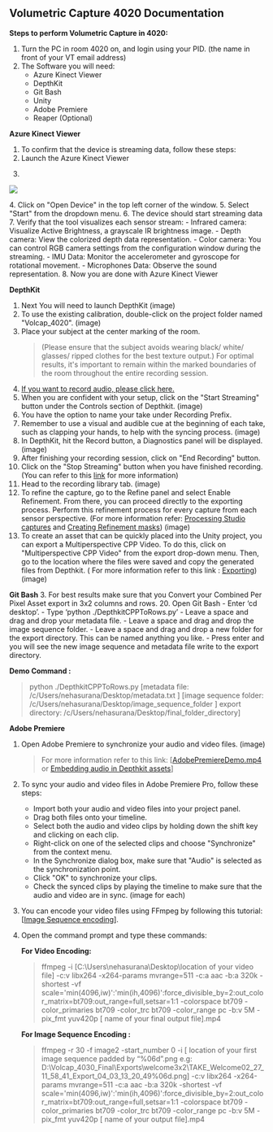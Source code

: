 
## **Volumetric Capture 4020 Documentation**

**Steps to perform Volumetric Capture in 4020:**
 1. Turn the PC in room 4020 on, and login using your PID. (the name in front of your VT email address)
 2. The Software you will need:
    - Azure Kinect Viewer
    - DepthKit
    - Git Bash
    - Unity
    - Adobe Premiere
    - Reaper (Optional)
  
  **Azure Kinect Viewer**
1. To confirm that the device is streaming data, follow these steps:
2. Launch the Azure Kinect Viewer
3. <p align="center">
<image src="images/AZV/AKV logo.PNG">
</p>
4. Click on "Open Device" in the top left corner of the window.
5. Select "Start" from the dropdown menu.
6. The device should start streaming data
7. Verify that the tool visualizes each sensor stream:
    - Infrared camera: Visualize Active Brightness, a grayscale IR brightness image.
    - Depth camera: View the colorized depth data representation.
    - Color camera: You can control RGB camera settings from the configuration window during the streaming.
    - IMU Data: Monitor the accelerometer and gyroscope for rotational movement.
    - Microphones Data: Observe the sound representation. 
 8. Now you are done with Azure Kinect Viewer
 
 **DepthKit**
1. Next You will need to launch DepthKit (image)
2. To use the existing calibration, double-click on the project folder named "Volcap_4020". (image)
 7. Place your subject at the center marking of the room. 
	>(Please ensure that the subject avoids wearing black/ white/ glasses/ ripped clothes for the best texture output.)
	> For optimal results, it's important to remain within the marked boundaries of the room throughout the entire recording session.
 8. [If you want to record audio, please click here.]()
 9. When you are confident with your setup, click on the "Start Streaming" button under the Controls section of Depthkit. (image)
 10. You have the option to name your take under Recording Prefix.
 11. Remember to use a visual and audible cue at the beginning of each take, such as clapping your hands, to help with the syncing process. (image)
 12. In DepthKit, hit the Record button, a Diagnostics panel will be displayed. (image)
 13. After finishing your recording session, click on "End Recording" button.
 14. Click on the "Stop Streaming" button when you have finished recording. (You can refer to this [link](https://docs.depthkit.tv/docs/studio-recording) for more information)
 15. Head to the recording library tab. (image)
 16. To refine the capture, go to the Refine panel and select Enable Refinement. From there, you can proceed directly to the exporting process. Perform this refinement process for every capture from each sensor perspective. (For more information refer: [Processing Studio captures](https://docs.depthkit.tv/docs/processing-studio-captures) and [Creating Refinement masks](https://docs.depthkit.tv/docs/creating-refinement-masks)) (image)
 17. To create an asset that can be quickly placed into  the  Unity project, you can export a Multiperspective CPP Video. To do this, click on "Multiperspective CPP Video" from the export drop-down menu. Then, go to the location where the files were saved and copy the generated files from Depthkit. ( For more information refer to this link : [Exporting](https://docs.depthkit.tv/docs/exporting)) (image)

**Git Bash**
3. For best results make sure that you Convert your Combined Per Pixel Asset export in 3x2 columns and rows.
 20. Open Git Bash
		- Enter ‘cd desktop’.
		-   Type ‘python ./DepthkitCPPToRows.py’
		-   Leave a space and drag and drop your metadata file.
		-   Leave a space and drag and drop the image sequence folder.
		-   Leave a space and drag and drop a new folder for the export directory. This can be named anything you like.
		-   Press enter and you will see the new image sequence and metadata file write to the export directory.
	
**Demo Command :** 
>python ./DepthkitCPPToRows.py
[metadata file: /c/Users/nehasurana/Desktop/metadata.txt ]
[image sequence folder: /c/Users/nehasurana/Desktop/image_sequence_folder ]
export directory: /c/Users/nehasurana/Desktop/final_folder_directory]
	
**Adobe Premiere**
1. Open Adobe Premiere to synchronize your audio and video files. (image)
	>For more information refer to this link: [[AdobePremiereDemo.mp4](https://drive.google.com/file/d/1SWDYjDCX9tPOOgktKO-BIUdQUT021DJS/view?usp=share_link) or [Embedding audio in Depthkit assets](https://docs.depthkit.tv/docs/embedding-audio)]
2. To sync your audio and video files in Adobe Premiere Pro, follow these steps:
	-   Import both your audio and video files into your project panel.
	-   Drag both files onto your timeline.
	-   Select both the audio and video clips by holding down the shift key and clicking on each clip.
	-   Right-click on one of the selected clips and choose "Synchronize" from the context menu.
	-   In the Synchronize dialog box, make sure that "Audio" is selected as the synchronization point.
	-   Click "OK" to synchronize your clips.
	-   Check the synced clips by playing the timeline to make sure that the audio and video are in sync. (image for each)

3. You can encode your video files using FFmpeg by following this tutorial: [[Image Sequence encoding](https://docs.depthkit.tv/docs/asset-encoding)]. 
4. Open the command prompt and type these commands:

	**For Video Encoding:**
	> ffmpeg -i [C:\Users\nehasurana\Desktop\location of your video file] -c:v libx264 -x264-params mvrange=511 -c:a  aac -b:a 320k -shortest -vf scale='min(4096,iw)':'min(ih,4096)':force_divisible_by=2:out_color_matrix=bt709:out_range=full,setsar=1:1 -colorspace bt709 -color_primaries bt709 -color_trc bt709 -color_range pc -b:v 5M -pix_fmt yuv420p [ name of your final output file].mp4

	**For Image Sequence Encoding :**
    

	> ffmpeg -r 30 -f image2 -start_number 0 -i [ location of your first image sequence padded by “%06d”.png e.g: D:\Volcap_4030_Final\Exports\welcome3x2\TAKE_Welcome02_27_11_58_41_Export_04_03_13_20_49%06d.png] -c:v libx264 -x264-params mvrange=511 -c:a  aac -b:a 320k -shortest -vf scale='min(4096,iw)':'min(ih,4096)':force_divisible_by=2:out_color_matrix=bt709:out_range=full,setsar=1:1 -colorspace bt709 -color_primaries bt709 -color_trc bt709 -color_range pc -b:v 5M -pix_fmt yuv420p [ name of your output file].mp4

	 



 
